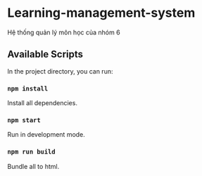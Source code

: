 # Learning-management-system
Hệ thống quản lý môn học của nhóm 6

## Available Scripts
In the project directory, you can run:

### `npm install`

Install all dependencies.

### `npm start`

Run in development mode.

### `npm run build`

Bundle all to html.
